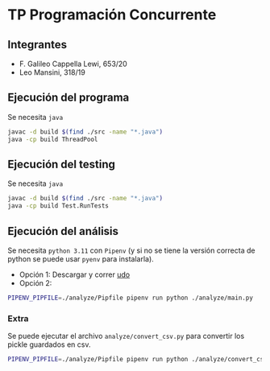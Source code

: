 # TP Programación Concurrente

## Integrantes

* F. Galileo Cappella Lewi, 653/20
* Leo Mansini, 318/19

## Ejecución del programa
Se necesita `java`
```bash
javac -d build $(find ./src -name "*.java")
java -cp build ThreadPool
```

## Ejecución del testing
Se necesita `java`
```bash
javac -d build $(find ./src -name "*.java")
java -cp build Test.RunTests
```

## Ejecución del análisis
Se necesita `python 3.11` con `Pipenv` (y si no se tiene la versión correcta de python se puede usar `pyenv` para instalarla).

* Opción 1: Descargar y correr [udo](dev.galileocap.me/udo)
* Opción 2: 
```bash
PIPENV_PIPFILE=./analyze/Pipfile pipenv run python ./analyze/main.py
```

### Extra
Se puede ejecutar el archivo `analyze/convert_csv.py` para convertir los pickle guardados en csv.
```bash
PIPENV_PIPFILE=./analyze/Pipfile pipenv run python ./analyze/convert_csv.py
```
